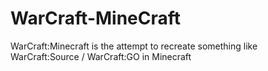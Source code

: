# WarCraft-MineCraft
WarCraft:Minecraft is the attempt to recreate something like WarCraft:Source / WarCraft:GO in Minecraft
